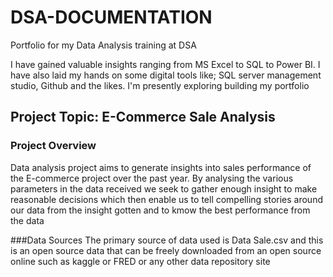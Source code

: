 # DSA-DOCUMENTATION
Portfolio for my  Data Analysis training at DSA 

I have gained valuable insights ranging from MS Excel to SQL to Power BI. I have also laid my hands on some digital tools like; SQL server management studio, Github and the likes. I'm presently exploring building my portfolio 

## Project Topic: E-Commerce Sale Analysis

### Project Overview
Data analysis project aims to generate insights into sales performance of the E-commerce project over the past year. By analysing the various parameters in the data received we seek to gather enough insight to make reasonable decisions which then enable us to tell compelling stories around our data from the insight gotten and to kmow the best performance from the data

 ###Data Sources
 The primary source of data used is Data Sale.csv and this is an open source data that can be freely downloaded from an open source online such as kaggle or FRED or any other data repository site

